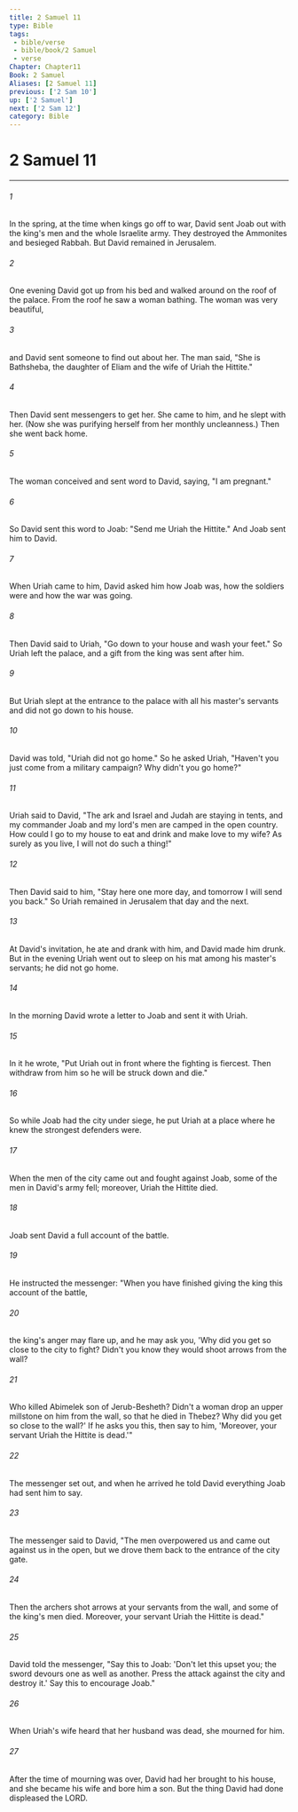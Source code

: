 ```yaml
---
title: 2 Samuel 11
type: Bible
tags:
 - bible/verse
 - bible/book/2 Samuel
 - verse
Chapter: Chapter11
Book: 2 Samuel
Aliases: [2 Samuel 11]
previous: ['2 Sam 10']
up: ['2 Samuel']
next: ['2 Sam 12']
category: Bible
---
```

# 2 Samuel 11

***


###### 1 
In the spring, at the time when kings go off to war, David sent Joab out with the king's men and the whole Israelite army. They destroyed the Ammonites and besieged Rabbah. But David remained in Jerusalem. 

###### 2 
One evening David got up from his bed and walked around on the roof of the palace. From the roof he saw a woman bathing. The woman was very beautiful, 

###### 3 
and David sent someone to find out about her. The man said, "She is Bathsheba, the daughter of Eliam and the wife of Uriah the Hittite." 

###### 4 
Then David sent messengers to get her. She came to him, and he slept with her. (Now she was purifying herself from her monthly uncleanness.) Then she went back home. 

###### 5 
The woman conceived and sent word to David, saying, "I am pregnant." 

###### 6 
So David sent this word to Joab: "Send me Uriah the Hittite." And Joab sent him to David. 

###### 7 
When Uriah came to him, David asked him how Joab was, how the soldiers were and how the war was going. 

###### 8 
Then David said to Uriah, "Go down to your house and wash your feet." So Uriah left the palace, and a gift from the king was sent after him. 

###### 9 
But Uriah slept at the entrance to the palace with all his master's servants and did not go down to his house. 

###### 10 
David was told, "Uriah did not go home." So he asked Uriah, "Haven't you just come from a military campaign? Why didn't you go home?" 

###### 11 
Uriah said to David, "The ark and Israel and Judah are staying in tents, and my commander Joab and my lord's men are camped in the open country. How could I go to my house to eat and drink and make love to my wife? As surely as you live, I will not do such a thing!" 

###### 12 
Then David said to him, "Stay here one more day, and tomorrow I will send you back." So Uriah remained in Jerusalem that day and the next. 

###### 13 
At David's invitation, he ate and drank with him, and David made him drunk. But in the evening Uriah went out to sleep on his mat among his master's servants; he did not go home. 

###### 14 
In the morning David wrote a letter to Joab and sent it with Uriah. 

###### 15 
In it he wrote, "Put Uriah out in front where the fighting is fiercest. Then withdraw from him so he will be struck down and die." 

###### 16 
So while Joab had the city under siege, he put Uriah at a place where he knew the strongest defenders were. 

###### 17 
When the men of the city came out and fought against Joab, some of the men in David's army fell; moreover, Uriah the Hittite died. 

###### 18 
Joab sent David a full account of the battle. 

###### 19 
He instructed the messenger: "When you have finished giving the king this account of the battle, 

###### 20 
the king's anger may flare up, and he may ask you, 'Why did you get so close to the city to fight? Didn't you know they would shoot arrows from the wall? 

###### 21 
Who killed Abimelek son of Jerub-Besheth? Didn't a woman drop an upper millstone on him from the wall, so that he died in Thebez? Why did you get so close to the wall?' If he asks you this, then say to him, 'Moreover, your servant Uriah the Hittite is dead.'" 

###### 22 
The messenger set out, and when he arrived he told David everything Joab had sent him to say. 

###### 23 
The messenger said to David, "The men overpowered us and came out against us in the open, but we drove them back to the entrance of the city gate. 

###### 24 
Then the archers shot arrows at your servants from the wall, and some of the king's men died. Moreover, your servant Uriah the Hittite is dead." 

###### 25 
David told the messenger, "Say this to Joab: 'Don't let this upset you; the sword devours one as well as another. Press the attack against the city and destroy it.' Say this to encourage Joab." 

###### 26 
When Uriah's wife heard that her husband was dead, she mourned for him. 

###### 27 
After the time of mourning was over, David had her brought to his house, and she became his wife and bore him a son. But the thing David had done displeased the LORD. 
